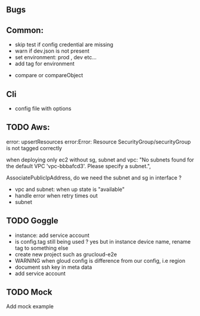 ## Bugs

## Common:

- skip test if config credential are missing
- warn if dev.json is not present
- set environment: prod , dev etc...
- add tag for environment

* compare or compareObject

## Cli

- config file with options

## TODO Aws:

error: upsertResources error:Error: Resource SecurityGroup/securityGroup is not tagged correctly

when deploying only ec2 without sg, subnet and vpc:
"No subnets found for the default VPC 'vpc-bbbafcd3'. Please specify a subnet.",

AssociatePublicIpAddress, do we need the subnet and sg in interface ?

- vpc and subnet: when up state is "available"
- handle error when retry times out
- subnet

## TODO Goggle

- instance: add service account
- is config.tag still being used ? yes but in instance device name, rename tag to something else
- create new project such as grucloud-e2e
- WARNING when gloud config is difference from our config, i.e region
- document ssh key in meta data
- add service account

## TODO Mock

Add mock example
